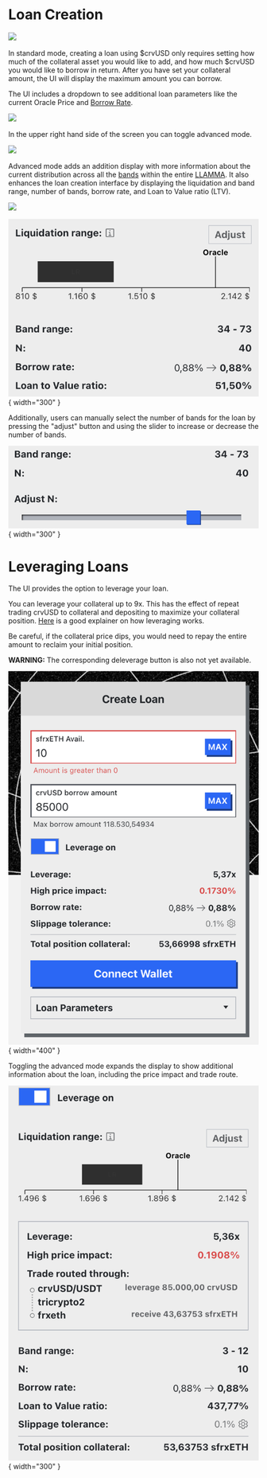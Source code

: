 # Loan Creation

![](https://2254922201-files.gitbook.io/~/files/v0/b/gitbook-x-prod.appspot.com/o/spaces%2F-MFA0rQI3SzfbVFgp3Ic%2Fuploads%2F92aEeJyIJqTiMrRYpYxc%2Fimage.png?alt=media&token=95ca2242-0146-4ec0-a364-62c09e38e287)

In standard mode, creating a loan using $crvUSD only requires setting how much of the collateral asset you would like to add, and how much $crvUSD you would like to borrow in return. After you have set your collateral amount, the UI will display the maximum amount you can borrow.

The UI includes a dropdown to see additional loan parameters like the current Oracle Price and [Borrow Rate](/crvusd/understanding-tokenomics#borrow-rate).

![](https://2254922201-files.gitbook.io/~/files/v0/b/gitbook-x-prod.appspot.com/o/spaces%2F-MFA0rQI3SzfbVFgp3Ic%2Fuploads%2Fhc9iZdLA4vikZBvObwgU%2Fimage.png?alt=media&token=39723fbe-a561-4952-8983-5fc5b6a28d26)

In the upper right hand side of the screen you can toggle advanced mode.

![](https://2254922201-files.gitbook.io/~/files/v0/b/gitbook-x-prod.appspot.com/o/spaces%2F-MFA0rQI3SzfbVFgp3Ic%2Fuploads%2FKv92ZQVe7nWuQQbr6oza%2Fimage.png?alt=media&token=8b1550a9-2faa-4763-982f-00a773248238)

Advanced mode adds an addition display with more information about the current distribution across all the [bands](/crvusd/understanding-tokenomics#bands) within the entire [LLAMMA](/crvusd/understanding-tokenomics#llamma). It also enhances the loan creation interface by displaying the liquidation and band range, number of bands, borrow rate, and Loan to Value ratio (LTV). 

![](https://2254922201-files.gitbook.io/~/files/v0/b/gitbook-x-prod.appspot.com/o/spaces%2F-MFA0rQI3SzfbVFgp3Ic%2Fuploads%2FmObrDXrcyr7QjDrFh5XB%2Fimage.png?alt=media&token=07b999f2-776b-4872-a7a7-9582f9cae12e)

![](../images/crvusd_advanced_loan.png){ width="300" }

Additionally, users can manually select the number of bands for the loan by pressing the "adjust" button and using the slider to increase or decrease the number of bands.

![](../images/crvusd_slider.png){ width="300" }



# Leveraging Loans
The UI provides the option to leverage your loan.

You can leverage your collateral up to 9x. This has the effect of repeat trading crvUSD to collateral and depositing to maximize your collateral position. [Here](https://curve.substack.com/p/august-15-2023-all-or-nothing) is a good explainer on how leveraging works.

Be careful, if the collateral price dips, you would need to repay the entire amount to reclaim your initial position.  

**WARNING:** The corresponding deleverage button is also not yet available.

![](../images/crvusd-leverage.png){ width="400" }

Toggling the advanced mode expands the display to show additional information about the loan, including the price impact and trade route.

![](../images/crvusd-advanced.png){ width="300" }